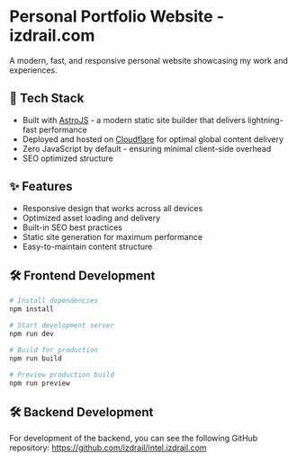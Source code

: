 # Personal Portfolio Website - izdrail.com

A modern, fast, and responsive personal website showcasing my work and experiences.

## 🚀 Tech Stack

- Built with [AstroJS](https://astro.build) - a modern static site builder that delivers lightning-fast performance
- Deployed and hosted on [Cloudflare](https://www.cloudflare.com) for optimal global content delivery
- Zero JavaScript by default - ensuring minimal client-side overhead
- SEO optimized structure

## ✨ Features

- Responsive design that works across all devices
- Optimized asset loading and delivery
- Built-in SEO best practices
- Static site generation for maximum performance
- Easy-to-maintain content structure

## 🛠️ Frontend Development

```bash
# Install dependencies
npm install

# Start development server
npm run dev

# Build for production
npm run build

# Preview production build
npm run preview
```
## 🛠️ Backend Development
For development of the backend, you can see the following GitHub repository: https://github.com/izdrail/intel.izdrail.com